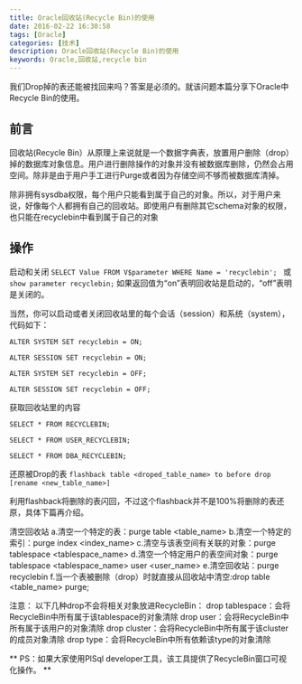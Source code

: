 ```yaml
---
title: Oracle回收站(Recycle Bin)的使用
date: 2016-02-22 16:30:58
tags: [Oracle]
categories: [技术]
description: Oracle回收站(Recycle Bin)的使用
keywords: Oracle,回收站,recycle bin
---
```

我们Drop掉的表还能被找回来吗？答案是必须的。就该问题本篇分享下Oracle中Recycle Bin的使用。
<!--more-->
## 前言
回收站(Recycle Bin）从原理上来说就是一个数据字典表，放置用户删除（drop）掉的数据库对象信息。用户进行删除操作的对象并没有被数据库删除，仍然会占用空间。除非是由于用户手工进行Purge或者因为存储空间不够而被数据库清掉。

除非拥有sysdba权限，每个用户只能看到属于自己的对象。所以，对于用户来说，好像每个人都拥有自己的回收站。即使用户有删除其它schema对象的权限，也只能在recyclebin中看到属于自己的对象

## 操作
启动和关闭
`SELECT Value FROM V$parameter WHERE Name = 'recyclebin'; `
或
`show parameter recyclebin;`
如果返回值为“on”表明回收站是启动的，“off”表明是关闭的。

当然，你可以启动或者关闭回收站里的每个会话（session）和系统（system），代码如下：
~~~
ALTER SYSTEM SET recyclebin = ON; 

ALTER SESSION SET recyclebin = ON; 

ALTER SYSTEM SET recyclebin = OFF; 

ALTER SESSION SET recyclebin = OFF;
~~~
获取回收站里的内容
~~~
SELECT * FROM RECYCLEBIN; 

SELECT * FROM USER_RECYCLEBIN; 
 
SELECT * FROM DBA_RECYCLEBIN;
~~~

还原被Drop的表
`flashback table <droped_table_name> to before drop [rename <new_table_name>]`

利用flashback将删除的表闪回，不过这个flashback并不是100%将删除的表还原，具体下篇再介绍。

清空回收站
a.清空一个特定的表：purge table <table_name>
b.清空一个特定的索引：purge index <index_name>
c.清空与该表空间有关联的对象：purge tablespace <tablespace_name>
d.清空一个特定用户的表空间对象：purge tablespace <tablespace_name> user <user_name>
e.清空回收站：purge recyclebin
f.当一个表被删除（drop）时就直接从回收站中清空:drop table <table_name> purge;


注意：
以下几种drop不会将相关对象放进RecycleBin：
drop tablespace：会将RecycleBin中所有属于该tablespace的对象清除
drop user：会将RecycleBin中所有属于该用户的对象清除
drop cluster：会将RecycleBin中所有属于该cluster的成员对象清除
drop type：会将RecycleBin中所有依赖该type的对象清除

** PS：如果大家使用PlSql developer工具，该工具提供了RecycleBin窗口可视化操作。 **